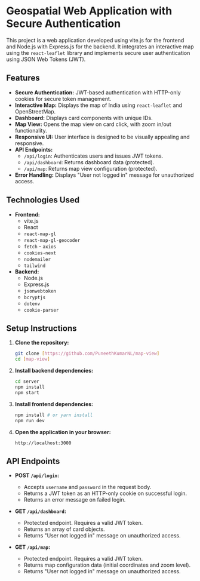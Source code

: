 # Geospatial Web Application with Secure Authentication

This project is a web application developed using vite.js for the frontend and Node.js with Express.js for the backend. It integrates an interactive map using the `react-leaflet` library  and implements secure user authentication using JSON Web Tokens (JWT).


## Features

-   **Secure Authentication:** JWT-based authentication with HTTP-only cookies for secure token management.
-   **Interactive Map:** Displays the map of India using `react-leaflet` and OpenStreetMap.
-   **Dashboard:** Displays card components with unique IDs.
-   **Map View:** Opens the map view on card click, with zoom in/out functionality.
-   **Responsive UI:** User interface is designed to be visually appealing and responsive.
-   **API Endpoints:**
    -   `/api/login`: Authenticates users and issues JWT tokens.
    -   `/api/dashboard`: Returns dashboard data (protected).
    -   `/api/map`: Returns map view configuration (protected).
-   **Error Handling:** Displays "User not logged in" message for unauthorized access.

## Technologies Used

-   **Frontend:**
    -   vite.js
    -   React
    -   `react-map-gl`
    -   `react-map-gl-geocoder`
    -   `fetch` - `axios`
    -   `cookies-next`
    -   `nodemailer`
    -   `tailwind`
-   **Backend:**
    -   Node.js
    -   Express.js
    -   `jsonwebtoken`
    -   `bcryptjs`
    -   `dotenv`
    -   `cookie-parser`

## Setup Instructions

1.  **Clone the repository:**

    ```bash
    git clone [https://github.com/PuneethKumarNL/map-view]
    cd [map-view]
    ```

2.  **Install backend dependencies:**

    ```bash
    cd server
    npm install
    npm start 
    ```

3.  **Install frontend dependencies:**

    ```bash
    npm install # or yarn install
    npm run dev
    ```



4.  **Open the application in your browser:**

    ```
    http://localhost:3000
    ```

## API Endpoints

-   **POST `/api/login`:**
    -   Accepts `username` and `password` in the request body.
    -   Returns a JWT token as an HTTP-only cookie on successful login.
    -   Returns an error message on failed login.

-   **GET `/api/dashboard`:**
    -   Protected endpoint. Requires a valid JWT token.
    -   Returns an array of card objects.
    -   Returns "User not logged in" message on unauthorized access.

-   **GET `/api/map`:**
    -   Protected endpoint. Requires a valid JWT token.
    -   Returns map configuration data (initial coordinates and zoom level).
    -   Returns "User not logged in" message on unauthorized access.


